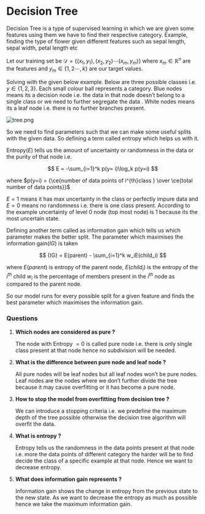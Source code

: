 # Decision Tree

Decision Tree is a type of supervised learning in which we are given some features using them we have to find their respective category. Example, finding the type of flower given different features such as sepal length, sepal width, petal length etc

Let our training set be $\mathcal{D} = \{(x_1,y_1),(x_2,y_2) \cdots (x_m,y_m)\}$ where $x_m \in \mathbb{R}^n$ are the features and $y_m \in \{1,2\cdots,k\}$ are our target values.

Solving with the given below example. Below are three possible classes i.e. $y \in \{1,2,3\}$. Each small colour ball represents a category. Blue nodes means its a decision node i.e. the data in that node doesn’t belong to a single class or we need to further segregate the data . White nodes means its a leaf node i.e. there is no further branches present.

![tree.png](03-Decision%20Tree/tree.png)

So we need to find parameters such that we can make some useful splits with the given data. So defining a term called entropy which helps us with it.

Entropy$(E)$ tells us the amount of uncertainty or randomness in the data or the purity of that node i.e.    

$$
E = -\sum_{i=1}^k p(y= i)\log_k p(y=i)
$$

where $p(y=i) = {\ce{number of data points of i^{th}class } \over \ce{total number of data points}}$ 

$E = 1$ means it has max uncertainty in the class or perfectly impure data and $E = 0$ means no randomness i.e. there is one class present. According to the example uncertainty of level $0$ node (top most node) is $1$ because its the most uncertain state. 

Defining another term called as information gain which tells us which parameter makes the better split. The parameter which maximises the information gain$(IG)$ is taken

$$
{IG} = E(parent) - \sum_{i=1}^k w_iE(child_i) 
$$

where $E(parent)$ is entropy of the parent node, $E(child_i)$ is the entropy of the $i^{th}$ child $w_i$ is the percentage of members present in the $i^{th}$ node as compared to the parent node.

So our model runs for every possible split for a given feature and finds the best parameter which maximises the information gain.

### Questions

1. **Which nodes are considered as pure ?**
    
    The node with Entropy $=0$ is called pure node i.e. there is only single class present at that node hence no subdivision will be needed. 
    
2. **What is the difference between pure node and leaf node ?**
    
    All pure nodes will be leaf nodes but all leaf nodes won’t be pure nodes. Leaf nodes are the nodes where we don’t further divide the tree because it may cause overfitting or it has become a pure node.
    
3. **How to stop the model from overfitting from decision tree ?**
    
    We can introduce a stopping criteria i.e. we predefine the maximum depth of the tree possible otherwise the decision tree algorithm will overfit the data.
    
4. **What is entropy ?**
    
    Entropy tells us the randomness in the data points present at that node i.e. more the data points of different category the harder will be to find decide the class of a specific example at that node. Hence we want to decrease entropy.
    
5. **What does information gain represents ?**
    
    Information gain shows the change in entropy from the previous state to the new state. As we want to decrease the entropy as much as possible hence we take the maximum information gain.
